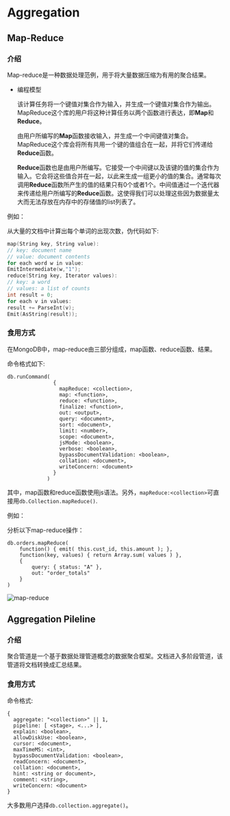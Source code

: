 # Aggregation

## Map-Reduce

### 介绍

Map-reduce是一种数据处理范例，用于将大量数据压缩为有用的聚合结果。

* 编程模型

  该计算任务将一个键值对集合作为输入，并生成一个键值对集合作为输出。MapReduce这个库的用户将这种计算任务以两个函数进行表达，即**Map**和**Reduce**。

  由用户所编写的**Map**函数接收输入，并生成一个中间键值对集合。MapReduce这个库会将所有共用一个键的值组合在一起，并将它们传递给**Reduce**函数。

  **Reduce**函数也是由用户所编写。它接受一个中间键以及该键的值的集合作为输入。它会将这些值合并在一起，以此来生成一组更小的值的集合。通常每次调用**Reduce**函数所产生的值的结果只有0个或者1个。中间值通过一个迭代器来传递给用户所编写的**Reduce**函数。这使得我们可以处理这些因为数据量太大而无法存放在内存中的存储值的list列表了。

例如：

从大量的文档中计算出每个单词的出现次数，伪代码如下:

```c++
map(String key, String value):
// key: document name
// value: document contents
for each word w in value:
EmitIntermediate(w,"1");
reduce(String key, Iterator values):
// key: a word
// values: a list of counts
int result = 0;
for each v in values:
result += ParseInt(v);
Emit(AsString(result));
```

### 食用方式

在MongoDB中，map-reduce由三部分组成，map函数、reduce函数、结果。

命令格式如下:

```
db.runCommand(
               {
                 mapReduce: <collection>,
                 map: <function>,
                 reduce: <function>,
                 finalize: <function>,
                 out: <output>,
                 query: <document>,
                 sort: <document>,
                 limit: <number>,
                 scope: <document>,
                 jsMode: <boolean>,
                 verbose: <boolean>,
                 bypassDocumentValidation: <boolean>,
                 collation: <document>,
                 writeConcern: <document>
               }
             )
```

其中，map函数和reduce函数使用js语法。另外，`mapReduce:<collection>`可直接用`db.Collection.mapReduce()`.

例如：

分析以下map-reduce操作：

```
db.orders.mapReduce(
	function() { emit( this.cust_id, this.amount ); },
	function(key, values) { return Array.sum( values ) },
	{
		query: { status: "A" },
		out: "order_totals"
	}
)
```

![map-reduce](/Users/xbrother/Desktop/map-reduce.bakedsvg.svg)



## Aggregation Pileline

### 介绍

聚合管道是一个基于数据处理管道概念的数据聚合框架。文档进入多阶段管道，该管道将文档转换成汇总结果。

### 食用方式

命令格式:

```
{
  aggregate: "<collection>" || 1,
  pipeline: [ <stage>, <...> ],
  explain: <boolean>,
  allowDiskUse: <boolean>,
  cursor: <document>,
  maxTimeMS: <int>,
  bypassDocumentValidation: <boolean>,
  readConcern: <document>,
  collation: <document>,
  hint: <string or document>,
  comment: <string>,
  writeConcern: <document>
}
```

大多数用户选择`db.collection.aggregate()`。